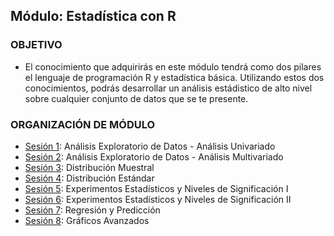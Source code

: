  
## Módulo: Estadística con R

### OBJETIVO 
 - El conocimiento que adquirirás en este módulo tendrá como dos pilares el lenguaje de programación R y estadística básica. Utilizando estos dos conocimientos, podrás desarrollar un análisis estádistico de alto nivel sobre cualquier conjunto de datos que se te presente.



 ### ORGANIZACIÓN DE MÓDULO 
 
 - [Sesión 1](Sesion-01): Análisis Exploratorio de Datos - Análisis Univariado   
 - [Sesión 2](Sesion-02): Análisis Exploratorio de Datos - Análisis Multivariado  
 - [Sesión 3](Sesion-03): Distribución Muestral  
 - [Sesión 4](Sesion-04): Distribución Estándar  
 - [Sesión 5](Sesion-05): Experimentos Estadísticos y Niveles de Significación I  
 - [Sesión 6](Sesion-06): Experimentos Estadísticos y Niveles de Significación II
 - [Sesión 7](Sesion-07): Regresión y Predicción  
 - [Sesión 8](Sesion-08): Gráficos Avanzados


